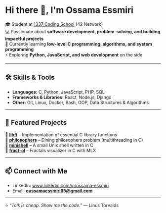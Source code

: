 # Hi there 👋, I'm Ossama Essmiri  

🎓 Student at [1337 Coding School](https://1337.ma) (42 Network)  
💻 Passionate about **software development, problem-solving, and building impactful projects**  
🌱 Currently learning **low-level C programming, algorithms, and system programming**  
⚡ Exploring **Python, JavaScript, and web development** on the side  

---

## 🛠️ Skills & Tools  
- **Languages:** C, Python, JavaScript, PHP, SQL  
- **Frameworks & Libraries:** React, Node.js, Django  
- **Other:** Git, Linux, Docker, Bash, OOP, Data Structures & Algorithms  

---

## 📂 Featured Projects  
🔹 [**libft**](https://github.com/oessmiri/libft) – Implementation of essential C library functions  
🔹 [**philosophers**](https://github.com/oessmiri/philosophers) – Dining philosophers problem (multithreading in C)  
🔹 [**minishell**](https://github.com/oessmiri/minishell) – A small Unix shell written in C  
🔹 [**fract-ol**](https://github.com/oessmiri/fract-ol) – Fractals visualizer in C with MLX 

---

## 📫 Connect with Me  
- LinkedIn: www.linkedin.com/in/ossama-essmiri
- Email: **oussamaessmiri65@gmail.com**  

---

⭐️ *“Talk is cheap. Show me the code.”* — Linus Torvalds  
